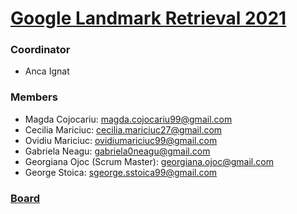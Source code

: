 # [Google Landmark Retrieval 2021](https://www.kaggle.com/c/landmark-retrieval-2021)
### Coordinator
- Anca Ignat
### Members
- Magda Cojocariu: <magda.cojocariu99@gmail.com>
- Cecilia Mariciuc: <cecilia.mariciuc27@gmail.com>
- Ovidiu Mariciuc: <ovidiumariciuc99@gmail.com>
- Gabriela Neagu: <gabriela0neagu@gmail.com>
- Georgiana Ojoc (Scrum Master): <georgiana.ojoc@gmail.com>
- George Stoica: <sgeorge.sstoica99@gmail.com>
### [Board](https://github.com/georgiana-ojoc/LandmarkRetrieval/projects/1)
